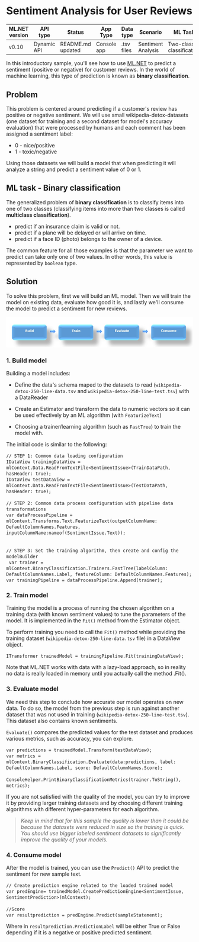 # Sentiment Analysis for User Reviews

| ML.NET version | API type          | Status                        | App Type    | Data type | Scenario            | ML Task                   | Algorithms                  |
|----------------|-------------------|-------------------------------|-------------|-----------|---------------------|---------------------------|-----------------------------|
| v0.10           | Dynamic API | README.md updated | Console app | .tsv files | Sentiment Analysis | Two-class  classification | Linear Classification |

In this introductory sample, you'll see how to use [ML.NET](https://www.microsoft.com/net/learn/apps/machine-learning-and-ai/ml-dotnet) to predict a sentiment (positive or negative) for customer reviews. In the world of machine learning, this type of prediction is known as **binary classification**.

## Problem
This problem is centered around predicting if a customer's review has positive or negative sentiment. We will use small wikipedia-detox-datasets (one dataset for training and a second dataset for model's accuracy evaluation) that were processed by humans and each comment has been assigned a sentiment label: 
* 0 - nice/positive
* 1 - toxic/negative

Using those datasets we will build a model that when predicting it will analyze a string and predict a sentiment value of 0 or 1.

## ML task - Binary classification
The generalized problem of **binary classification** is to classify items into one of two classes (classifying items into more than two classes is called **multiclass classification**).

* predict if an insurance claim is valid or not.
* predict if a plane will be delayed or will arrive on time.
* predict if a face ID (photo) belongs to the owner of a device.

The common feature for all those examples is that the parameter we want to predict can take only one of two values. In other words, this value is represented by `boolean` type.

## Solution
To solve this problem, first we will build an ML model. Then we will train the model on existing data, evaluate how good it is, and lastly we'll consume the model to predict a sentiment for new reviews.

![Build -> Train -> Evaluate -> Consume](../shared_content/modelpipeline.png)

### 1. Build model

Building a model includes: 

* Define the data's schema maped to the datasets to read (`wikipedia-detox-250-line-data.tsv` and `wikipedia-detox-250-line-test.tsv`) with a DataReader

* Create an Estimator and transform the data to numeric vectors so it can be used effectively by an ML algorithm (with `FeaturizeText`)

* Choosing a trainer/learning algorithm (such as `FastTree`) to train the model with. 

The initial code is similar to the following:

```CSharp
// STEP 1: Common data loading configuration
IDataView trainingDataView = mlContext.Data.ReadFromTextFile<SentimentIssue>(TrainDataPath, hasHeader: true);
IDataView testDataView = mlContext.Data.ReadFromTextFile<SentimentIssue>(TestDataPath, hasHeader: true);

// STEP 2: Common data process configuration with pipeline data transformations          
var dataProcessPipeline = mlContext.Transforms.Text.FeaturizeText(outputColumnName: DefaultColumnNames.Features, inputColumnName:nameof(SentimentIssue.Text));


// STEP 3: Set the training algorithm, then create and config the modelBuilder                            
 var trainer = mlContext.BinaryClassification.Trainers.FastTree(labelColumn: DefaultColumnNames.Label, featureColumn: DefaultColumnNames.Features);
var trainingPipeline = dataProcessPipeline.Append(trainer);
```

### 2. Train model
Training the model is a process of running the chosen algorithm on a training data (with known sentiment values) to tune the parameters of the model. It is implemented in the `Fit()` method from the Estimator object. 

To perform training you need to call the `Fit()` method while providing the training dataset (`wikipedia-detox-250-line-data.tsv` file) in a DataView object.

```CSharp
ITransformer trainedModel = trainingPipeline.Fit(trainingDataView);
```

Note that ML.NET works with data with a lazy-load approach, so in reality no data is really loaded in memory until you actually call the method .Fit().

### 3. Evaluate model

We need this step to conclude how accurate our model operates on new data. To do so, the model from the previous step is run against another dataset that was not used in training (`wikipedia-detox-250-line-test.tsv`). This dataset also contains known sentiments. 

`Evaluate()` compares the predicted values for the test dataset and produces various metrics, such as accuracy, you can explore.

```CSharp
var predictions = trainedModel.Transform(testDataView);
var metrics = mlContext.BinaryClassification.Evaluate(data:predictions, label: DefaultColumnNames.Label, score: DefaultColumnNames.Score);

ConsoleHelper.PrintBinaryClassificationMetrics(trainer.ToString(), metrics);
```

If you are not satisfied with the quality of the model, you can try to improve it by providing larger training datasets and by choosing different training algorithms with different hyper-parameters for each algorithm.

>*Keep in mind that for this sample the quality is lower than it could be because the datasets were reduced in size so the training is quick. You should use bigger labeled sentiment datasets to significantly improve the quality of your models.*

### 4. Consume model

After the model is trained, you can use the `Predict()` API to predict the sentiment for new sample text. 

```CSharp
// Create prediction engine related to the loaded trained model
var predEngine= trainedModel.CreatePredictionEngine<SentimentIssue, SentimentPrediction>(mlContext);

//Score
var resultprediction = predEngine.Predict(sampleStatement);
```

Where in `resultprediction.PredictionLabel` will be either True or False depending if it is a negative or positive predicted sentiment.
